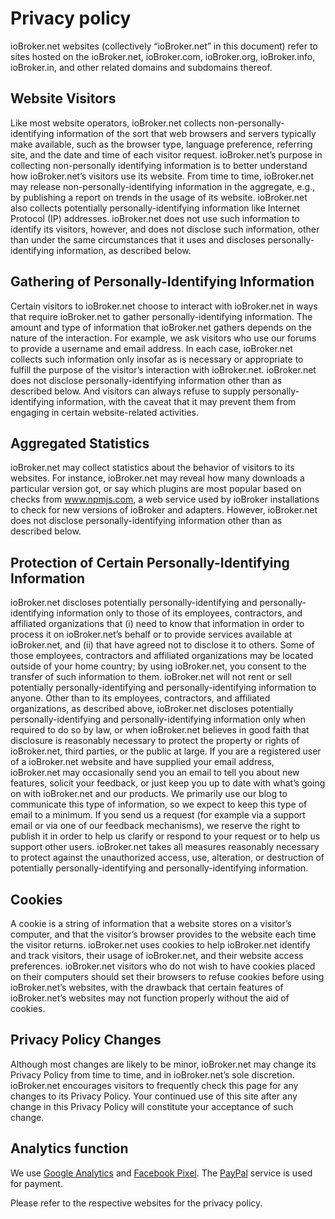 # Privacy policy
ioBroker.net websites (collectively “ioBroker.net” in this document) refer to sites hosted on the ioBroker.net, ioBroker.com, ioBroker.org, ioBroker.info, ioBroker.in, and other related domains and subdomains thereof.

## Website Visitors
Like most website operators, ioBroker.net collects non-personally-identifying information of the sort that web browsers and servers typically make available, such as the browser type, language preference, referring site, and the date and time of each visitor request. ioBroker.net’s purpose in collecting non-personally identifying information is to better understand how ioBroker.net’s visitors use its website. From time to time, ioBroker.net may release non-personally-identifying information in the aggregate, e.g., by publishing a report on trends in the usage of its website.
ioBroker.net also collects potentially personally-identifying information like Internet Protocol (IP) addresses. ioBroker.net does not use such information to identify its visitors, however, and does not disclose such information, other than under the same circumstances that it uses and discloses personally-identifying information, as described below.

## Gathering of Personally-Identifying Information
Certain visitors to ioBroker.net choose to interact with ioBroker.net in ways that require ioBroker.net to gather personally-identifying information. The amount and type of information that ioBroker.net gathers depends on the nature of the interaction. For example, we ask visitors who use our forums to provide a username and email address. In each case, ioBroker.net collects such information only insofar as is necessary or appropriate to fulfill the purpose of the visitor’s interaction with ioBroker.net. ioBroker.net does not disclose personally-identifying information other than as described below. And visitors can always refuse to supply personally-identifying information, with the caveat that it may prevent them from engaging in certain website-related activities.

## Aggregated Statistics
ioBroker.net may collect statistics about the behavior of visitors to its websites. For instance, ioBroker.net may reveal how many downloads a particular version got, or say which plugins are most popular based on checks from www.npmjs.com, a web service used by ioBroker installations to check for new versions of ioBroker and adapters. However, ioBroker.net does not disclose personally-identifying information other than as described below.

## Protection of Certain Personally-Identifying Information
ioBroker.net discloses potentially personally-identifying and personally-identifying information only to those of its employees, contractors, and affiliated organizations that (i) need to know that information in order to process it on ioBroker.net’s behalf or to provide services available at ioBroker.net, and (ii) that have agreed not to disclose it to others. Some of those employees, contractors and affiliated organizations may be located outside of your home country; by using ioBroker.net, you consent to the transfer of such information to them. ioBroker.net will not rent or sell potentially personally-identifying and personally-identifying information to anyone. Other than to its employees, contractors, and affiliated organizations, as described above, ioBroker.net discloses potentially personally-identifying and personally-identifying information only when required to do so by law, or when ioBroker.net believes in good faith that disclosure is reasonably necessary to protect the property or rights of ioBroker.net, third parties, or the public at large. If you are a registered user of a ioBroker.net website and have supplied your email address, ioBroker.net may occasionally send you an email to tell you about new features, solicit your feedback, or just keep you up to date with what’s going on with ioBroker.net and our products. We primarily use our blog to communicate this type of information, so we expect to keep this type of email to a minimum. If you send us a request (for example via a support email or via one of our feedback mechanisms), we reserve the right to publish it in order to help us clarify or respond to your request or to help us support other users. ioBroker.net takes all measures reasonably necessary to protect against the unauthorized access, use, alteration, or destruction of potentially personally-identifying and personally-identifying information.

## Cookies
A cookie is a string of information that a website stores on a visitor’s computer, and that the visitor’s browser provides to the website each time the visitor returns. ioBroker.net uses cookies to help ioBroker.net identify and track visitors, their usage of ioBroker.net, and their website access preferences. ioBroker.net visitors who do not wish to have cookies placed on their computers should set their browsers to refuse cookies before using ioBroker.net’s websites, with the drawback that certain features of ioBroker.net’s websites may not function properly without the aid of cookies.

## Privacy Policy Changes
Although most changes are likely to be minor, ioBroker.net may change its Privacy Policy from time to time, and in ioBroker.net’s sole discretion. ioBroker.net encourages visitors to frequently check this page for any changes to its Privacy Policy. Your continued use of this site after any change in this Privacy Policy will constitute your acceptance of such change.

## Analytics function
We use [Google Analytics](https://policies.google.com/terms) and [Facebook Pixel](https://www.facebook.com/business/m/privacy-and-data).
The [PayPal](https://www.paypal.com/webapps/mpp/ua/privacy-full) service is used for payment.

Please refer to the respective websites for the privacy policy.